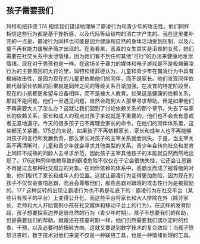 ## 孩子需要我们

玛特和纽菲德 174 相信我们错误地理解了霸凌行为和青少年的攻击性。他们同样相信这些行为都是基于挫折感，以及代际等级结构的消亡才产生的。我在这里要补充的一点是，霸凌行为同样也可能是因为健康和自然的身体活动受到压制，以及儿童不再有能力缓解矛盾才出现的。在我看来，恶毒的女生其实是沮丧的女孩，她们需要在社交关系中发泄情绪，因为她们看不到任何其他“可行”的办法来健康地发泄情绪。现在对于男孩也是一样。在这场关于暴力的媒体和电子游戏是不是极端霸凌行为的主要原因的大讨论里，玛特和纽菲德认为，儿童和青少年在霸凌行为中具有极端攻击性，是因为现在的儿童更依赖他们的同伴，而不是家长。他们发现同伴依赖代替家长依赖的后果就是同伴之间的等级关系日渐加强。在发育的特定阶段里，现在的小孩都更希望与设备相伴，而不是被大人教育。如果这是健康的依赖关系，那就不是问题。他们一旦遇见问题，自然会跑到大人那里寻求帮助。但是如果他们不再需要大人了怎么办？这就让我们回到了讨论依赖关系的那个章节。失去了与家长的依赖关系，家长和成人的观点对孩子来说就是不重要的，他们也不会去有意或者无意地遵守。今天的很多孩子已不再理会家长的命令。在他们的同伴体系里，这些都无关紧要。175总的来说，如果孩子不再依赖家长，家长和成年人也不再能够对孩子的言行和发展负责，那么家长对孩子的主宰关系就会消失。于是，当主宰关系不再清晰时，儿童和青少年就会寻求其他类型的关系。青少年会转向社交和发育上同样不成熟的同龄人去寻求示范，因此孩子主宰其他孩子的本能就自然而然地出现了。176这种同伴依赖导致的霸凌危险不仅仅在于它会很快失控，它还会让恶霸不再是过去那种社交孤立的对象。在同伴依赖的体系中，恶霸反而成了被尊敬的对象，他们取代了家长和成年人的位置。这就让霸凌行为变得更加危险，因为现在的孩子不仅仅会害怕恶霸，而且会尊敬他们，那些恶霸对跟班的攻击性行为是被鼓励的。177 这种反转的出现让霸凌行为也不再是私底下的：霸凌行为在社交平台（某些只有孩子的平台）上变得公开化，而这些平台将家长和大人排除在外（除非家长、老师和大人开始管制小孩在社交媒体和移动平台上的行为）。在这样的发育阶段，孩子想要探索边界是很自然的行为（青少年时期）。孩子不想要我们的帮助，但是需要我们的帮助。就跟还在孩童时期一样，他们仍然需要我们偶尔定时的检查、干预，以及必要时的扭转方向。这就又要说到数字技术的复合效应：当孩子愤怒沮丧时，数字技术对他们来说不仅是一种联络工具，也是一种情绪处理的工具。